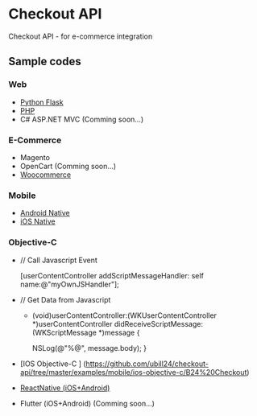 # Checkout API
Checkout API - for e-commerce integration

## Sample codes
### Web
* [Python Flask](https://github.com/ubill24/checkout-api/tree/master/examples/web/flask)
* [PHP](https://github.com/ubill24/checkout-api/tree/master/examples/web/php)
* C# ASP.NET MVC (Comming soon...)

### E-Commerce
* Magento
* OpenCart (Comming soon...)
* [Woocommerce](https://github.com/ubill24/checkout-api/tree/master/examples/web/woocommerce-bill24-payment-gateway)

### Mobile
* [Android Native](https://github.com/ubill24/checkout-api/tree/master/examples/mobile/android)
* [iOS Native ](https://github.com/ubill24/checkout-api/tree/master/examples/mobile/ios)
### Objective-C
*  // Call Javascript Event

    [userContentController addScriptMessageHandler: self name:@"myOwnJSHandler"];
*  // Get Data from Javascript

    - (void)userContentController:(WKUserContentController *)userContentController didReceiveScriptMessage:(WKScriptMessage         *)message {
    
        NSLog(@"%@", message.body);
    }
    
    
* [IOS Objective-C ] (https://github.com/ubill24/checkout-api/tree/master/examples/mobile/ios-objective-c/B24%20Checkout)
* [ReactNative (iOS+Android)](https://github.com/ubill24/checkout-api/tree/master/examples/mobile/react)
* Flutter (iOS+Android) (Comming soon...)

